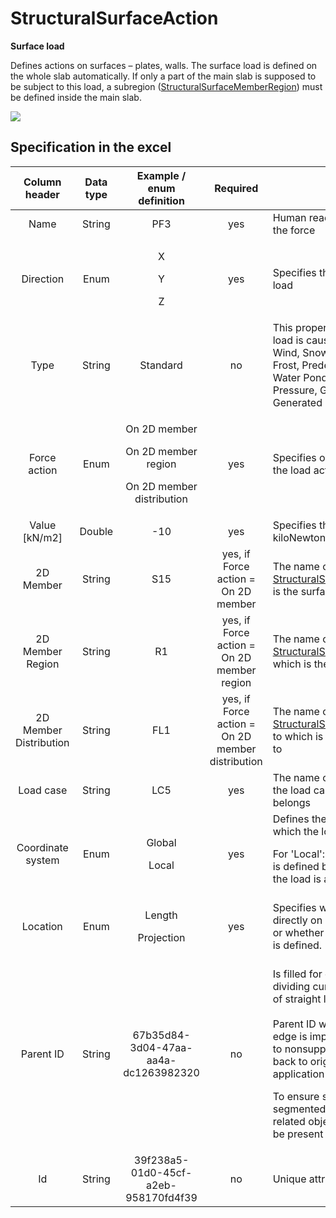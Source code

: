 # StructuralSurfaceAction

**Surface load**

Defines actions on surfaces – plates, walls. The surface load is defined on the whole slab automatically. If only a part of the main slab is supposed to be subject to this load, a subregion ([StructuralSurfaceMemberRegion](../structural-analysis-elements/structuralsurfacememberregion.md)) must be defined inside the main slab.

![](../.gitbook/assets/35\_structuralsurfaceaction.png)

## Specification in the excel

| Column header| Data type | Example / enum definition | Required | Description |
| :---------------------------: | :--------------: | :-----------------------------------------------------------------------------------------: | :----------------------------------------------: | ---------------------------------------------------------------------------------------------------------------------------------------------------------------------------------------------------------------------------------------------------------------------------------------------------------------------------------------------------------------------------------------------------------------------- |
|              Name             |      String      |                                             PF3                                             |                        yes                       | Human readable unique name of the force                                                                                                                                                                                                                                                                                                                                                                                |
|           Direction           |       Enum       |                            <p>X</p><p></p><p>Y</p><p></p><p>Z</p>                           |                        yes                       | Specifies the base direction of the load                                                                                                                                                                                                                                                                                                                                                                               |
|              Type             |      String      |                                           Standard                                          |                        no                        | This property defines what the load is caused by, E.g. Standard, Wind, Snow, Self weight, Hoar Frost, Predefined, Plane Load, Water Pond, Water Pressure, Soil Pressure, Generated Water, Generated Soil                                                                                                                                                                                                               |
|          Force action         |       Enum       | <p>On 2D member</p><p></p><p>On 2D member region</p><p></p><p>On 2D member distribution</p> |                        yes                       | Specifies on which type of object the load acts                                                                                                                                                                                                                                                                                                                                                                        |
|         Value \[kN/m2]        |      Double      |                                             -10                                             |                        yes                       | Specifies the size of the load in kiloNewtons per square meter.                                                                                                                                                                                                                                                                                                                                                        |
|           2D Member           |      String      |                                             S15                                             |        yes, if Force action = On 2D member       | The name of the [StructuralSurfaceMember](../structural-analysis-elements/structuralsurfacemember.md) to which is the surface load related to                                                                                                                                                                                                                                                                 |
|        2D Member Region       |      String      |                                              R1                                             |    yes, if Force action = On 2D member region    | The name of the [StructuralSurfaceMemberRegion](../structural-analysis-elements/structuralsurfacememberregion.md) to which is the surface load related to                                                                                                                                                                                                                                                    |
|     2D Member Distribution    |      String      |                                             FL1                                             | yes, if Force action = On 2D member distribution | The name of [StructuralSurfaceActionDistribution](structuralsurfaceactiondistribution-1.md) to which is the surface load related to                                                                                                                                                                                                                                            |
|           Load case           |      String      |                                             LC5                                             |                        yes                       | The name of [StructuralLoadCase](structuralloadcase.md)  the load case to which the force belongs                                                                                                                                                                                                                                                                                                                      |
|       Coordinate system       |       Enum       |                               <p>Global</p><p></p><p>Local</p>                              |                        yes                       | Defines the co-ordinate system in which the load is defined.<p>For 'Local': the coordinate system is defined by the member on which the load is applied.                                                                                                                                                                                                                                                                                                                                              |
|            Location           |       Enum       |                            <p>Length</p><p></p><p>Projection</p>                            |                        yes                       | Specifies whether the load is "put directly on an inclined 2D member" or whether the "projection on plan" is defined.                                                                                                                                                                                                                                                                                                  |
|           Parent ID           |      String      |                             67b35d84-3d04-47aa-aa4a-dc1263982320                            |                        no                        | <p>Is filled for objects created be dividing curved geometry to series of straight line objects.<br><br>Parent ID will ensure that curved edge is imported as straight parts to nonsupporting application, and back to original supporting application as curved geometry.</p><p>To ensure successful round trip of segmented objects and their related objects, Parent ID needs to be present in both directions.</p> |
|               Id              |      String      |                             39f238a5-01d0-45cf-a2eb-958170fd4f39                            |                        no                        | Unique attribute designation                                                                                                                                                                                                                                                                                                                                                                                           |
